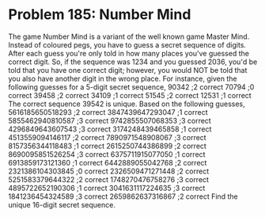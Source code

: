 # Problem 185: Number Mind
The game Number Mind is a variant of the well known game Master Mind.
Instead of coloured pegs, you have to guess a secret sequence of digits.
After each guess you're only told in how many places you've guessed the
correct digit. So, if the sequence was 1234 and you guessed 2036, you'd
be told that you have one correct digit; however, you would NOT be told
that you also have another digit in the wrong place. For instance, given
the following guesses for a 5-digit secret sequence, 90342 ;2 correct
70794 ;0 correct 39458 ;2 correct 34109 ;1 correct 51545 ;2 correct
12531 ;1 correct The correct sequence 39542 is unique. Based on the
following guesses, 5616185650518293 ;2 correct 3847439647293047 ;1
correct 5855462940810587 ;3 correct 9742855507068353 ;3 correct
4296849643607543 ;3 correct 3174248439465858 ;1 correct 4513559094146117
;2 correct 7890971548908067 ;3 correct 8157356344118483 ;1 correct
2615250744386899 ;2 correct 8690095851526254 ;3 correct 6375711915077050
;1 correct 6913859173121360 ;1 correct 6442889055042768 ;2 correct
2321386104303845 ;0 correct 2326509471271448 ;2 correct 5251583379644322
;2 correct 1748270476758276 ;3 correct 4895722652190306 ;1 correct
3041631117224635 ;3 correct 1841236454324589 ;3 correct 2659862637316867
;2 correct Find the unique 16-digit secret sequence.
